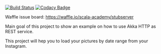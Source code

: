 
[![Build Status](https://travis-ci.org/scala-academy/stubserver.svg)](https://travis-ci.org/scala-academy/stubserver)
[![Codacy Badge](https://api.codacy.com/project/badge/06b7d35d307c44b29d20e3d9c25b1ee2)](https://www.codacy.com/app/github_10/stubserver)

Waffle issue board: https://waffle.io/scala-academy/stubserver

Main goal of this project to show an example on how to use Akka HTTP as REST service.

This project will hep you to load your pictures by date range from your Instagram.
